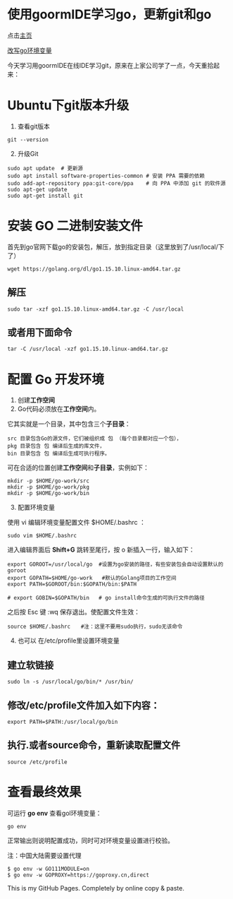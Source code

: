 
# 使用goormIDE学习go，更新git和go
点击[主页](https://github.com/CHHQ1/hq/blob/gh-pages/index.md) 

[改写go环境变量](https://dkkell.tk/update.html) 

今天学习用goormIDE在线IDE学习git，原来在上家公司学了一点，今天重拾起来：

# Ubuntu下git版本升级

1. 查看git版本
```
git --version
```
2. 升级Git
```
sudo apt update  # 更新源
sudo apt install software-properties-common # 安装 PPA 需要的依赖
sudo add-apt-repository ppa:git-core/ppa    # 向 PPA 中添加 git 的软件源
sudo apt-get update
sudo apt-get install git
```

# 安装 GO 二进制安装文件
首先到go官网下载go的安装包，解压，放到指定目录（这里放到了/usr/local/下了）

```
wget https://golang.org/dl/go1.15.10.linux-amd64.tar.gz
```
## 解压
```
sudo tar -xzf go1.15.10.linux-amd64.tar.gz -C /usr/local
```
## 或者用下面命令
```
tar -C /usr/local -xzf go1.15.10.linux-amd64.tar.gz

```

# 配置 Go 开发环境
1. 创建**工作空间**
2. Go代码必须放在**工作空间**内。

它其实就是一个目录，其中包含三个**子目录**：
```
src 目录包含Go的源文件，它们被组织成 包 （每个目录都对应一个包），
pkg 目录包含 包 编译后生成的库文件，
bin 目录包含 包 编译后生成可执行程序。
```

可在合适的位置创建**工作空间**和**子目录**，实例如下：
```
mkdir -p $HOME/go-work/src
mkdir -p $HOME/go-work/pkg
mkdir -p $HOME/go-work/bin
```


3. 配置环境变量

使用 vi 编辑环境变量配置文件 $HOME/.bashrc ：
```
sudo vim $HOME/.bashrc
```
进入编辑界面后 **Shift+G** 跳转至尾行，按 o 新插入一行，输入如下：
```
export GOROOT=/usr/local/go  #设置为go安装的路径，有些安装包会自动设置默认的goroot
export GOPATH=$HOME/go-work   #默认的Golang项目的工作空间
export PATH=$GOROOT/bin:$GOPATH/bin:$PATH

# export GOBIN=$GOPATH/bin   # go install命令生成的可执行文件的路径
```
之后按 Esc 键 :wq 保存退出。使配置文件生效：
```
source $HOME/.bashrc　　#注：这里不要用sudo执行，sudo无该命令
```

4. 也可以 在/etc/profile里设置环境变量

## 建立软链接
```
sudo ln -s /usr/local/go/bin/* /usr/bin/
```
## 修改/etc/profile文件加入如下内容：
```
export PATH=$PATH:/usr/local/go/bin
```
## 执行.或者source命令，重新读取配置文件
```
source /etc/profile
```

# 查看最终效果

可运行 **go env** 查看gol环境变量：
```
go env
```
正常输出则说明配置成功，同时可对环境变量设置进行校验。

注：中国大陆需要设置代理
```
$ go env -w GO111MODULE=on
$ go env -w GOPROXY=https://goproxy.cn,direct
```


This is my GitHub Pages.
Completely by online copy & paste.
